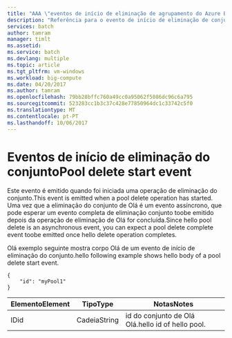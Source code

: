 ```yaml
---
title: "AAA \"eventos de início de eliminação de agrupamento do Azure Batch | Microsoft Docs\""
description: "Referência para o evento de início de eliminação de conjunto de Batch."
services: batch
author: tamram
manager: timlt
ms.assetid: 
ms.service: batch
ms.devlang: multiple
ms.topic: article
ms.tgt_pltfrm: vm-windows
ms.workload: big-compute
ms.date: 04/20/2017
ms.author: tamram
ms.openlocfilehash: 79bb28bffc760a49cc0a95062f5086dc96c6a795
ms.sourcegitcommit: 523283cc1b3c37c428e77850964dc1c33742c5f0
ms.translationtype: MT
ms.contentlocale: pt-PT
ms.lasthandoff: 10/06/2017
---
```

# <a name="pool-delete-start-event"></a><span data-ttu-id="c0a58-103">Eventos de início de eliminação do conjunto</span><span class="sxs-lookup"><span data-stu-id="c0a58-103">Pool delete start event</span></span>

 <span data-ttu-id="c0a58-104">Este evento é emitido quando foi iniciada uma operação de eliminação do conjunto.</span><span class="sxs-lookup"><span data-stu-id="c0a58-104">This event is emitted when a pool delete operation has started.</span></span> <span data-ttu-id="c0a58-105">Uma vez que a eliminação do conjunto de Olá é um evento assíncrono, que pode esperar um evento completa de eliminação conjunto toobe emitido depois da operação de eliminação de Olá for concluída.</span><span class="sxs-lookup"><span data-stu-id="c0a58-105">Since hello pool delete is an asynchronous event, you can expect a pool delete complete event toobe emitted once hello delete operation completes.</span></span>

 <span data-ttu-id="c0a58-106">Olá exemplo seguinte mostra corpo Olá de um evento de início de eliminação do conjunto.</span><span class="sxs-lookup"><span data-stu-id="c0a58-106">hello following example shows hello body of a pool delete start event.</span></span>

```
{
    "id": "myPool1"
}
```

|<span data-ttu-id="c0a58-107">Elemento</span><span class="sxs-lookup"><span data-stu-id="c0a58-107">Element</span></span>|<span data-ttu-id="c0a58-108">Tipo</span><span class="sxs-lookup"><span data-stu-id="c0a58-108">Type</span></span>|<span data-ttu-id="c0a58-109">Notas</span><span class="sxs-lookup"><span data-stu-id="c0a58-109">Notes</span></span>|
|-------------|----------|-----------|
|<span data-ttu-id="c0a58-110">ID</span><span class="sxs-lookup"><span data-stu-id="c0a58-110">id</span></span>|<span data-ttu-id="c0a58-111">Cadeia</span><span class="sxs-lookup"><span data-stu-id="c0a58-111">String</span></span>|<span data-ttu-id="c0a58-112">id do conjunto de Olá Olá.</span><span class="sxs-lookup"><span data-stu-id="c0a58-112">hello id of hello pool.</span></span>|
